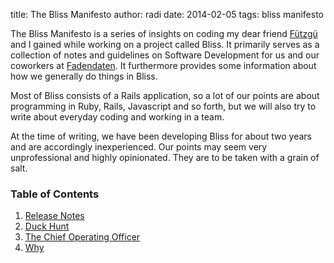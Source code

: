 title: The Bliss Manifesto
author: radi
date: 2014-02-05
tags: bliss manifesto

The Bliss Manifesto is a series of insights on coding my dear friend
[Fützgü](https://github.com/jugglinghobo) and I gained while working on a
project called Bliss. It primarily serves as a collection of notes
and guidelines on Software Development for us and our coworkers at
[Fadendaten](http://www.fadendaten.ch). It furthermore provides some information
about how we generally do things in Bliss.

Most of Bliss consists of a Rails application, so a lot of our points are about
programming in Ruby, Rails, Javascript and so forth, but we will also try to write
about everyday coding and working in a team.

At the time of writing, we have been developing Bliss for about two years and are
accordingly inexperienced. Our points may seem very unprofessional and highly
opinionated. They are to be taken with a grain of salt.

### Table of Contents
1. [Release Notes](/bliss_manifesto/release_notes)
2. [Duck Hunt](/bliss_manifesto/duck_hunt)
3. [The Chief Operating Officer](/bliss_manifesto/the_chief_operating_officer)
4. [Why](bliss_manifesto/why)
